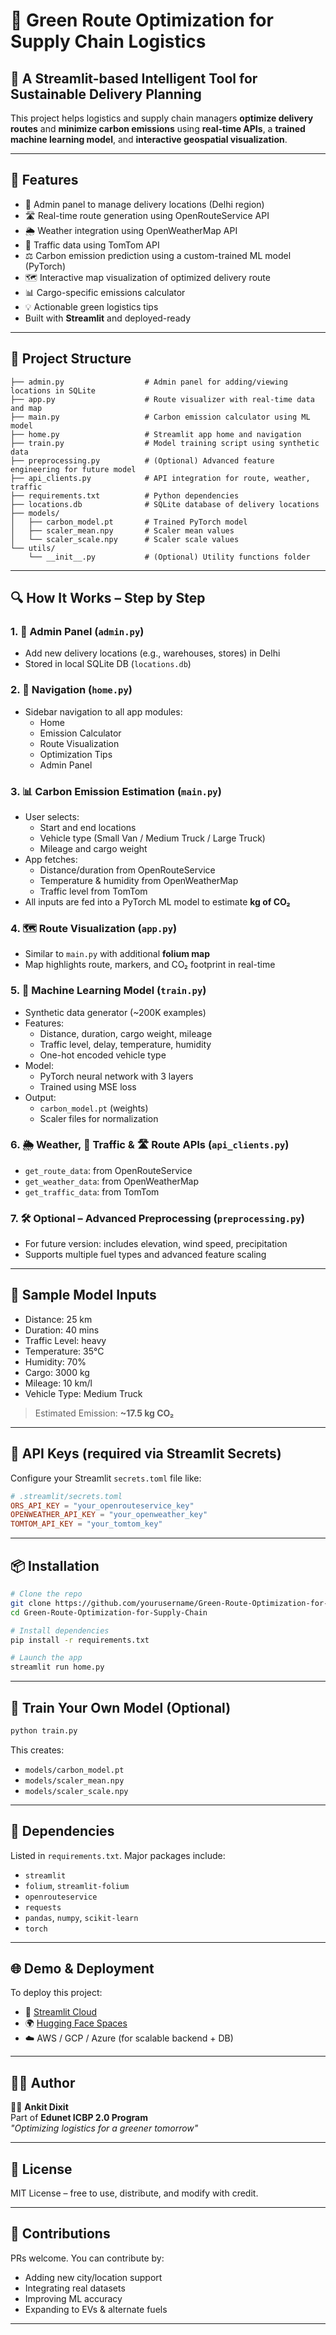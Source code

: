 # 🌿 Green Route Optimization for Supply Chain Logistics

## 🚚 A Streamlit-based Intelligent Tool for Sustainable Delivery Planning

This project helps logistics and supply chain managers **optimize delivery routes** and **minimize carbon emissions** using **real-time APIs**, a **trained machine learning model**, and **interactive geospatial visualization**.

---

## 📌 Features

- 📍 Admin panel to manage delivery locations (Delhi region)
- 🛣 Real-time route generation using OpenRouteService API
- 🌦 Weather integration using OpenWeatherMap API
- 🚦 Traffic data using TomTom API
- ⚖️ Carbon emission prediction using a custom-trained ML model (PyTorch)
- 🗺 Interactive map visualization of optimized delivery route
- 📊 Cargo-specific emissions calculator
- 💡 Actionable green logistics tips
- Built with **Streamlit** and deployed-ready

---

## 📁 Project Structure

```
├── admin.py                  # Admin panel for adding/viewing locations in SQLite
├── app.py                    # Route visualizer with real-time data and map
├── main.py                   # Carbon emission calculator using ML model
├── home.py                   # Streamlit app home and navigation
├── train.py                  # Model training script using synthetic data
├── preprocessing.py          # (Optional) Advanced feature engineering for future model
├── api_clients.py            # API integration for route, weather, traffic
├── requirements.txt          # Python dependencies
├── locations.db              # SQLite database of delivery locations
├── models/
│   ├── carbon_model.pt       # Trained PyTorch model
│   ├── scaler_mean.npy       # Scaler mean values
│   └── scaler_scale.npy      # Scaler scale values
└── utils/
    └── __init__.py           # (Optional) Utility functions folder
```

---

## 🔍 How It Works – Step by Step

### 1. 🚦 Admin Panel (`admin.py`)
- Add new delivery locations (e.g., warehouses, stores) in Delhi
- Stored in local SQLite DB (`locations.db`)

### 2. 🧭 Navigation (`home.py`)
- Sidebar navigation to all app modules:
  - Home
  - Emission Calculator
  - Route Visualization
  - Optimization Tips
  - Admin Panel

### 3. 📊 Carbon Emission Estimation (`main.py`)
- User selects:
  - Start and end locations
  - Vehicle type (Small Van / Medium Truck / Large Truck)
  - Mileage and cargo weight
- App fetches:
  - Distance/duration from OpenRouteService
  - Temperature & humidity from OpenWeatherMap
  - Traffic level from TomTom
- All inputs are fed into a PyTorch ML model to estimate **kg of CO₂**

### 4. 🗺 Route Visualization (`app.py`)
- Similar to `main.py` with additional **folium map**
- Map highlights route, markers, and CO₂ footprint in real-time

### 5. 🧠 Machine Learning Model (`train.py`)
- Synthetic data generator (~200K examples)
- Features:
  - Distance, duration, cargo weight, mileage
  - Traffic level, delay, temperature, humidity
  - One-hot encoded vehicle type
- Model:
  - PyTorch neural network with 3 layers
  - Trained using MSE loss
- Output:
  - `carbon_model.pt` (weights)
  - Scaler files for normalization

### 6. 🌦 Weather, 🚦 Traffic & 🛣 Route APIs (`api_clients.py`)
- `get_route_data`: from OpenRouteService
- `get_weather_data`: from OpenWeatherMap
- `get_traffic_data`: from TomTom

### 7. 🛠 Optional – Advanced Preprocessing (`preprocessing.py`)
- For future version: includes elevation, wind speed, precipitation
- Supports multiple fuel types and advanced feature scaling

---

## 🧠 Sample Model Inputs

- Distance: 25 km  
- Duration: 40 mins  
- Traffic Level: heavy  
- Temperature: 35°C  
- Humidity: 70%  
- Cargo: 3000 kg  
- Mileage: 10 km/l  
- Vehicle Type: Medium Truck

> Estimated Emission: **~17.5 kg CO₂**

---

## 🔐 API Keys (required via Streamlit Secrets)

Configure your Streamlit `secrets.toml` file like:

```toml
# .streamlit/secrets.toml
ORS_API_KEY = "your_openrouteservice_key"
OPENWEATHER_API_KEY = "your_openweather_key"
TOMTOM_API_KEY = "your_tomtom_key"
```

---

## 📦 Installation

```bash
# Clone the repo
git clone https://github.com/yourusername/Green-Route-Optimization-for-Supply-Chain.git
cd Green-Route-Optimization-for-Supply-Chain

# Install dependencies
pip install -r requirements.txt

# Launch the app
streamlit run home.py
```

---

## 🧪 Train Your Own Model (Optional)

```bash
python train.py
```

This creates:
- `models/carbon_model.pt`
- `models/scaler_mean.npy`
- `models/scaler_scale.npy`

---

## 📌 Dependencies

Listed in `requirements.txt`. Major packages include:

- `streamlit`
- `folium`, `streamlit-folium`
- `openrouteservice`
- `requests`
- `pandas`, `numpy`, `scikit-learn`
- `torch`

---

## 🌐 Demo & Deployment

To deploy this project:

- 📍 [Streamlit Cloud](https://streamlit.io/cloud)
- 🌍 [Hugging Face Spaces](https://huggingface.co/spaces)
- ☁️ AWS / GCP / Azure (for scalable backend + DB)

---

## 🙋‍♂️ Author

👨‍💻 **Ankit Dixit**  
Part of **Edunet ICBP 2.0 Program**  
*"Optimizing logistics for a greener tomorrow"*

---

## 📄 License

MIT License – free to use, distribute, and modify with credit.

---

## 🤝 Contributions

PRs welcome. You can contribute by:

- Adding new city/location support
- Integrating real datasets
- Improving ML accuracy
- Expanding to EVs & alternate fuels

---
